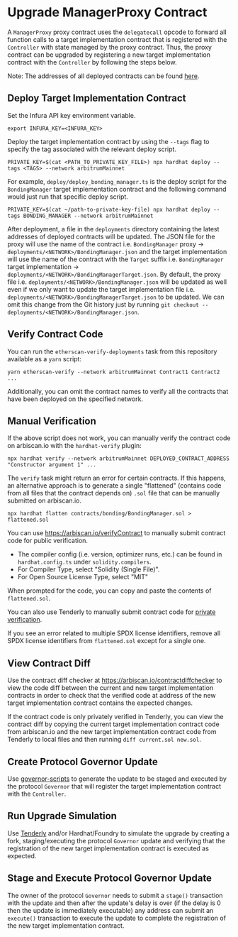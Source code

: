 # Upgrade ManagerProxy Contract

A `ManagerProxy` proxy contract uses the `delegatecall` opcode to forward all function calls to a target implementation contract that is registered with the `Controller` with state managed by the proxy contract. Thus, the proxy contract can be upgraded by registering a new target implementation contract with the `Controller` by following the steps below.

Note: The addresses of all deployed contracts can be found [here](https://docs.livepeer.org/reference/deployed-contract-addresses).

## Deploy Target Implementation Contract

Set the Infura API key environment variable.

```
export INFURA_KEY=<INFURA_KEY>
```

Deploy the target implementation contract by using the `--tags` flag to specify the tag associated with the relevant deploy script.

```
PRIVATE_KEY=$(cat <PATH_TO_PRIVATE_KEY_FILE>) npx hardhat deploy --tags <TAGS> --network arbitrumMainnet
```

For example, `deploy/deploy_bonding_manager.ts` is the deploy script for the `BondingManager` target implementation contract and the following command would just run that specific deploy script.

```
PRIVATE_KEY=$(cat ~/path-to-private-key-file) npx hardhat deploy --tags BONDING_MANAGER --network arbitrumMainnet
```

After deployment, a file in the `deployments` directory containing the latest addresses of deployed contracts will be updated. The JSON file for the proxy will use the name of the contract i.e. `BondingManager` proxy -> `deployments/<NETWORK>/BondingManager.json` and the target implementation will use the name of the contract with the `Target` suffix i.e. `BondingManager` target implementation -> `deployments/<NETWORK>/BondingManagerTarget.json`. By default, the proxy file i.e. `deployments/<NETWORK>/BondingManager.json` will be updated as well even if we only want to update the target implementation file i.e. `deployments/<NETWORK>/BondingManagerTarget.json` to be updated. We can omit this change from the Git history just by running `git checkout -- deployments/<NETWORK>/BondingManager.json`.

## Verify Contract Code

You can run the `etherscan-verify-deployments` task from this repository available as a `yarn` script:

```
yarn etherscan-verify --network arbitrumMainnet Contract1 Contract2 ...
```

Additionally, you can omit the contract names to verify all the contracts that have been deployed on the specified network.

## Manual Verification

If the above script does not work, you can manually verify the contract code on arbiscan.io with the `hardhat-verify` plugin:

```
npx hardhat verify --network arbitrumMainnet DEPLOYED_CONTRACT_ADDRESS "Constructor argument 1" ...
```

The `verify` task might return an error for certain contracts. If this happens, an alternative approach is to generate a single "flattened" (contains code from all files that the contract depends on) `.sol` file that can be manually submitted on arbiscan.io.

```
npx hardhat flatten contracts/bonding/BondingManager.sol > flattened.sol
```

You can use https://arbiscan.io/verifyContract to manually submit contract code for public verification.

- The compiler config (i.e. version, optimizer runs, etc.) can be found in `hardhat.config.ts` under `solidity.compilers`.
- For Compiler Type, select "Solidity (Single File)".
- For Open Source License Type, select "MIT"

When prompted for the code, you can copy and paste the contents of `flattened.sol`.

You can also use Tenderly to manually submit contract code for [private verification](https://docs.tenderly.co/monitoring/smart-contract-verification/verifying-a-smart-contract).

If you see an error related to multiple SPDX license identifiers, remove all SPDX license identifiers from `flattened.sol` except for a single one.

## View Contract Diff

Use the contract diff checker at https://arbiscan.io/contractdiffchecker to view the code diff between the current and new target implementation contracts in order to check that the verified code at address of the new target implementation contract contains the expected changes.

If the contract code is only privately verified in Tenderly, you can view the contract diff by copying the current target implementation contract code from arbiscan.io and the new target implementation contract code from Tenderly to local files and then running `diff current.sol new.sol`.

## Create Protocol Governor Update

Use [governor-scripts](https://github.com/livepeer/governor-scripts) to generate the update to be staged and executed by the protocol `Governor` that will register the target implementation contract with the `Controller`.

## Run Upgrade Simulation

Use [Tenderly](https://tenderly.co/) and/or Hardhat/Foundry to simulate the upgrade by creating a fork, staging/executing the protocol `Governor` update and verifying that the registration of the new target implementation contract is executed as expected.

## Stage and Execute Protocol Governor Update

The owner of the protocol `Governor` needs to submit a `stage()` transaction with the update and then after the update's delay is over (if the delay is 0 then the update is immediately executable) any address can submit an `execute()` transaction to execute the update to complete the registration of the new target implementation contract.
